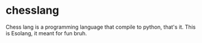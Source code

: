# chesslang
Chess lang is a programming language that compile to python, that's it. This is Esolang, it meant for fun bruh.
